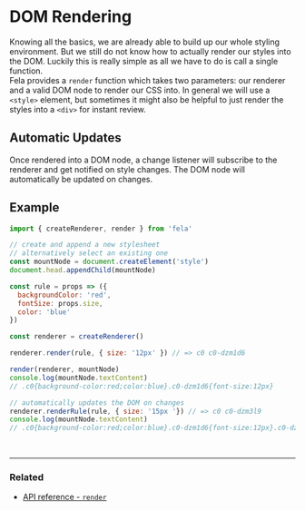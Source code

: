 # DOM Rendering

Knowing all the basics, we are already able to build up our whole styling environment. But we still do not know how to actually render our styles into the DOM. Luckily this is really simple as all we have to do is call a single function.<br>
Fela provides a `render` function which takes two parameters: our renderer and a valid DOM node to render our CSS into. In general we will use a `<style>` element, but sometimes it might also be helpful to just render the styles into a `<div>` for instant review.

## Automatic Updates
Once rendered into a DOM node, a change listener will subscribe to the renderer and get notified on style changes. The DOM node will automatically be updated on changes.

## Example

```javascript
import { createRenderer, render } from 'fela'

// create and append a new stylesheet
// alternatively select an existing one
const mountNode = document.createElement('style')
document.head.appendChild(mountNode)

const rule = props => ({
  backgroundColor: 'red',
  fontSize: props.size,
  color: 'blue'
})

const renderer = createRenderer()

renderer.render(rule, { size: '12px' }) // => c0 c0-dzm1d6

render(renderer, mountNode)
console.log(mountNode.textContent)
// .c0{background-color:red;color:blue}.c0-dzm1d6{font-size:12px}

// automatically updates the DOM on changes
renderer.renderRule(rule, { size: '15px '}) // => c0 c0-dzm3l9
console.log(mountNode.textContent)
// .c0{background-color:red;color:blue}.c0-dzm1d6{font-size:12px}.c0-dzm3l9{font-size:15px}
```

<br>

---

### Related
* [API reference - `render`](../api/render.md)
